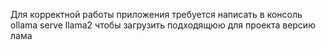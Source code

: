 Для корректной работы приложения требуется написать в консоль ollama serve llama2 чтобы загрузить подходящюю для проекта версию лама